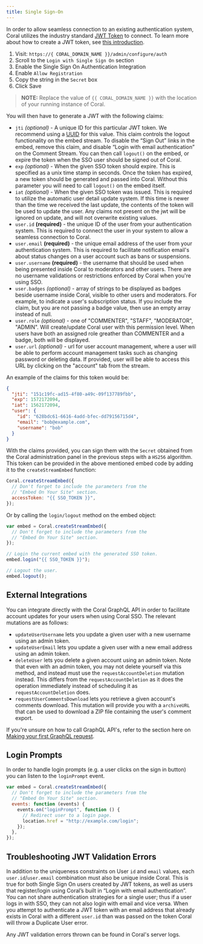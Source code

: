 ```yaml
---
title: Single Sign-On
---
```


In order to allow seamless connection to an existing authentication system,
Coral utilizes the industry standard [JWT Token](https://jwt.io/) to connect. To
learn more about how to create a JWT token, see [this introduction](https://jwt.io/introduction/).

1. Visit: `https://{ CORAL_DOMAIN_NAME }}/admin/configure/auth`
2. Scroll to the `Login with Single Sign On` section
3. Enable the Single Sign On Authentication Integration
4. Enable `Allow Registration`
5. Copy the string in the `Secret` box
6. Click Save

> **NOTE:** Replace the value of `{{ CORAL_DOMAIN_NAME }}` with the location of your running instance of Coral.

You will then have to generate a JWT with the following claims:

- `jti` _(optional)_ - A unique ID for this particular JWT token. We recommend
  using a [UUID](https://en.wikipedia.org/wiki/Universally_unique_identifier)
  for this value. This claim controls the logout functionality on the embed stream. To disable the “Sign Out” links in the embed, remove this claim, and disable “Login with email authentication” on the Comment Stream. You can then call `logout()` on the embed, or expire the token when the SSO user should be signed out of Coral.
- `exp` _(optional)_ - When the given SSO token should expire. This is
  specified as a unix time stamp in seconds. Once the token has expired, a new
  token should be generated and passed into Coral. Without this parameter you will need to call `logout()` on the embed itself.
- `iat` _(optional)_ - When the given SSO token was issued. This is required to
  utilize the automatic user detail update system. If this time is newer than
  the time we received the last update, the contents of the token will be used
  to update the user. Any claims not present on the jwt will be ignored on update, and will not overwrite existing values.
- `user.id` **(required)** - the unique ID of the user from your authentication system.
  This is required to connect the user in your system to allow a seamless
  connection to Coral.
- `user.email` **(required)** - the unique email address of the user from your
  authentication system. This is required to facilitate notification email's
  about status changes on a user account such as bans or suspensions.
- `user.username` **(required)** - the username that should be used when being
  presented inside Coral to moderators and other users. There are no username validations or restrictions enforced by Coral when you're using SSO.
- `user.badges` _(optional)_ - array of strings to be displayed as badges beside
  username inside Coral, visible to other users and moderators. For example, to indicate
  a user's subscription status. If you include the claim, but you are not passing a badge value, then use an empty array instead of null.
- `user.role` _(optional)_ - one of "COMMENTER", "STAFF", "MODERATOR", "ADMIN". Will create/update
  Coral user with this permission level. When users have both an assigned role greather than COMMENTER and a badge, both will be displayed.
- `user.url` _(optional)_ - url for user account management, where a user will
  be able to perform account management tasks such as changing password or
  deleting data. If provided, user will be able to access this URL by clicking
  on the "account" tab from the stream.

An example of the claims for this token would be:

```json
{
  "jti": "151c19fc-ad15-4f80-a49c-09f137789fbb",
  "exp": 1572172094,
  "iat": 1562172094,
  "user": {
    "id": "628bdc61-6616-4add-bfec-dd79156715d4",
    "email": "bob@example.com",
    "username": "bob"
  }
}
```

With the claims provided, you can sign them with the `Secret` obtained from the
Coral administration panel in the previous steps with a `HS256` algorithm. This
token can be provided in the above mentioned embed code by adding it to the
`createStreamEmbed` function:

```js
Coral.createStreamEmbed({
  // Don't forget to include the parameters from the
  // "Embed On Your Site" section.
  accessToken: "{{ SSO_TOKEN }}",
});
```

Or by calling the `login/logout` method on the embed object:

```js
var embed = Coral.createStreamEmbed({
  // Don't forget to include the parameters from the
  // "Embed On Your Site" section.
});

// Login the current embed with the generated SSO token.
embed.login("{{ SSO_TOKEN }}");

// Logout the user.
embed.logout();
```

## External Integrations

You can integrate directly with the Coral GraphQL API in order to facilitate
account updates for your users when using Coral SSO. The relevant mutations are
as follows:

- `updateUserUsername` lets you update a given user with a new username using
  an admin token.
- `updateUserEmail` lets you update a given user with a new email address
  using an admin token.
- `deleteUser` lets you delete a given account using an admin token.
  Note that even with an admin token, you may not delete yourself via
  this method, and instead must use the `requestAccountDeletion`
  mutation instead. This differs from the `requestAccountDeletion` as
  it does the operation immediately instead of scheduling it as
  `requestAccountDeletion` does.
- `requestUserCommentsDownload` lets you retrieve a given account's comments download. This mutation will provide you with a `archiveURL` that can be used to download a ZIP file containing the user's comment export.

If you're unsure on how to call GraphQL API's, refer to the section here on [Making your first GraphQL request](/api/schema#making-your-first-request).

## Login Prompts

In order to handle login prompts (e.g. a user clicks on the sign in button) you can listen to the `loginPrompt` event.

```js
var embed = Coral.createStreamEmbed({
  // Don't forget to include the parameters from the
  // "Embed On Your Site" section.
  events: function (events) {
    events.on("loginPrompt", function () {
      // Redirect user to a login page.
      location.href = "http://example.com/login";
    });
  },
});
```

## Troubleshooting JWT Validation Errors

In addition to the uniqueness constraints on User `id` and `email` values, each `user.id`/`user.email` combination must also be unique inside Coral. This is true for both Single Sign On users created by JWT tokens, as well as users that register/login using Coral’s built in “Login with email authentication”. You can not share authentication strategies for a single user; thus if a user logs in with SSO, they can not also login with email and vice versa. When you attempt to authenticate a JWT token with an email address that already exists in Coral with a different `user.id` than was passed on the token Coral will throw a Duplicate User error.

Any JWT validation errors thrown can be found in Coral's server logs.
